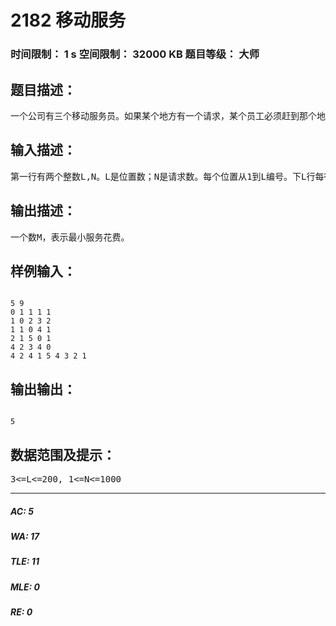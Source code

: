 # 2182 移动服务   
### 时间限制： 1 s     空间限制： 32000 KB     题目等级： 大师  
## 题目描述：  

<pre>
一个公司有三个移动服务员。如果某个地方有一个请求，某个员工必须赶到那个地方去（那个地方没有其他员工），某一时刻只有一个员工能移动。被请求后，他才能移动，不允许在同样的位置出现两个员工。从p到q移动一个员工，需要花费c(p,q)。这个函数没有必要对称，但是c(p,p)=0。公司必须满足所有的请求。目标是最小化公司花费。
</pre>
  
  
## 输入描述：  

<pre>
第一行有两个整数L,N。L是位置数；N是请求数。每个位置从1到L编号。下L行每行包含L个非负整数。第i+1行的第j个数表示c(i,j) ，并且它小于2000。最后一行包含N个数，是请求列表。一开始三个服务员分别在位置1，2，3。
</pre>
  
  
## 输出描述：  

<pre>
一个数M，表示最小服务花费。
</pre>
  
  
## 样例输入：  

<pre><code>
5 9  
0 1 1 1 1  
1 0 2 3 2  
1 1 0 4 1  
2 1 5 0 1  
4 2 3 4 0  
4 2 4 1 5 4 3 2 1
</code></pre>
  
  
## 输出输出：  

<pre><code>
5
</code></pre>
  
  
## 数据范围及提示：  

<pre>
3<=L<=200, 1<=N<=1000
</pre>
  
  
***  

##### AC: 5  
##### WA: 17  
##### TLE: 11  
##### MLE: 0  
##### RE: 0  
